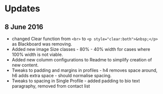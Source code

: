 # Updates

## 8 June 2016

- changed Clear function from ```<br>``` to ```<p style="clear:both">&nbsp;</p>``` as Blackboard was removing. 
- Added new image Size classes - 80% - 40% width for cases where 100% width is not viable.
- Added new columm configurations to Readme to simplify creation of new content.
- Tweaks to padding and margins in profiles - h4 removes space around, h6 adds extra space - should normalise spacing.
- Tweaks to spacing in Single Profile - added padding to bio text paragraphy, removed from contact list
